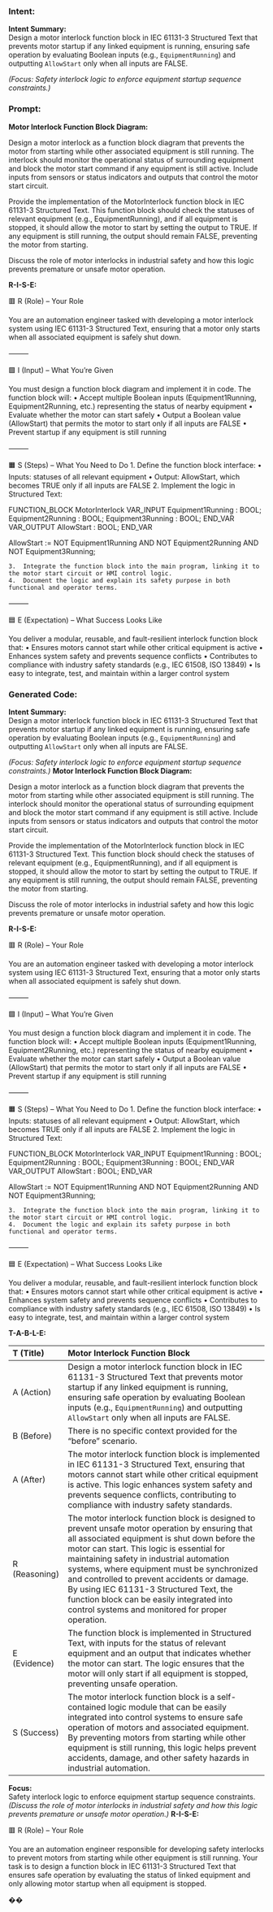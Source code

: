 ### Intent:
**Intent Summary:**  
Design a motor interlock function block in IEC 61131-3 Structured Text that prevents motor startup if any linked equipment is running, ensuring safe operation by evaluating Boolean inputs (e.g., `EquipmentRunning`) and outputting `AllowStart` only when all inputs are FALSE.  

*(Focus: Safety interlock logic to enforce equipment startup sequence constraints.)*

### Prompt:
**Motor Interlock Function Block Diagram:**

Design a motor interlock as a function block diagram that prevents the motor from starting while other associated equipment is still running. The interlock should monitor the operational status of surrounding equipment and block the motor start command if any equipment is still active. Include inputs from sensors or status indicators and outputs that control the motor start circuit.

Provide the implementation of the MotorInterlock function block in IEC 61131-3 Structured Text. This function block should check the statuses of relevant equipment (e.g., EquipmentRunning), and if all equipment is stopped, it should allow the motor to start by setting the output to TRUE. If any equipment is still running, the output should remain FALSE, preventing the motor from starting.

Discuss the role of motor interlocks in industrial safety and how this logic prevents premature or unsafe motor operation.

**R-I-S-E:**

🟥 R (Role) – Your Role

You are an automation engineer tasked with developing a motor interlock system using IEC 61131-3 Structured Text, ensuring that a motor only starts when all associated equipment is safely shut down.

⸻

🟩 I (Input) – What You’re Given

You must design a function block diagram and implement it in code. The function block will:
	•	Accept multiple Boolean inputs (Equipment1Running, Equipment2Running, etc.) representing the status of nearby equipment
	•	Evaluate whether the motor can start safely
	•	Output a Boolean value (AllowStart) that permits the motor to start only if all inputs are FALSE
	•	Prevent startup if any equipment is still running

⸻

🟧 S (Steps) – What You Need to Do
	1.	Define the function block interface:
	•	Inputs: statuses of all relevant equipment
	•	Output: AllowStart, which becomes TRUE only if all inputs are FALSE
	2.	Implement the logic in Structured Text:

 FUNCTION_BLOCK MotorInterlock
VAR_INPUT
    Equipment1Running : BOOL;
    Equipment2Running : BOOL;
    Equipment3Running : BOOL;
END_VAR
VAR_OUTPUT
    AllowStart : BOOL;
END_VAR

AllowStart := NOT Equipment1Running AND NOT Equipment2Running AND NOT Equipment3Running;

	3.	Integrate the function block into the main program, linking it to the motor start circuit or HMI control logic.
	4.	Document the logic and explain its safety purpose in both functional and operator terms.

⸻

🟦 E (Expectation) – What Success Looks Like

You deliver a modular, reusable, and fault-resilient interlock function block that:
	•	Ensures motors cannot start while other critical equipment is active
	•	Enhances system safety and prevents sequence conflicts
	•	Contributes to compliance with industry safety standards (e.g., IEC 61508, ISO 13849)
	•	Is easy to integrate, test, and maintain within a larger control system

### Generated Code:
**Intent Summary:**  
Design a motor interlock function block in IEC 61131-3 Structured Text that prevents motor startup if any linked equipment is running, ensuring safe operation by evaluating Boolean inputs (e.g., `EquipmentRunning`) and outputting `AllowStart` only when all inputs are FALSE.  

*(Focus: Safety interlock logic to enforce equipment startup sequence constraints.)*
**Motor Interlock Function Block Diagram:**

Design a motor interlock as a function block diagram that prevents the motor from starting while other associated equipment is still running. The interlock should monitor the operational status of surrounding equipment and block the motor start command if any equipment is still active. Include inputs from sensors or status indicators and outputs that control the motor start circuit.

Provide the implementation of the MotorInterlock function block in IEC 61131-3 Structured Text. This function block should check the statuses of relevant equipment (e.g., EquipmentRunning), and if all equipment is stopped, it should allow the motor to start by setting the output to TRUE. If any equipment is still running, the output should remain FALSE, preventing the motor from starting.

Discuss the role of motor interlocks in industrial safety and how this logic prevents premature or unsafe motor operation.

**R-I-S-E:**

🟥 R (Role) – Your Role

You are an automation engineer tasked with developing a motor interlock system using IEC 61131-3 Structured Text, ensuring that a motor only starts when all associated equipment is safely shut down.

⸻

🟩 I (Input) – What You’re Given

You must design a function block diagram and implement it in code. The function block will:
	•	Accept multiple Boolean inputs (Equipment1Running, Equipment2Running, etc.) representing the status of nearby equipment
	•	Evaluate whether the motor can start safely
	•	Output a Boolean value (AllowStart) that permits the motor to start only if all inputs are FALSE
	•	Prevent startup if any equipment is still running

⸻

🟧 S (Steps) – What You Need to Do
	1.	Define the function block interface:
	•	Inputs: statuses of all relevant equipment
	•	Output: AllowStart, which becomes TRUE only if all inputs are FALSE
	2.	Implement the logic in Structured Text:

 FUNCTION_BLOCK MotorInterlock
VAR_INPUT
    Equipment1Running : BOOL;
    Equipment2Running : BOOL;
    Equipment3Running : BOOL;
END_VAR
VAR_OUTPUT
    AllowStart : BOOL;
END_VAR

AllowStart := NOT Equipment1Running AND NOT Equipment2Running AND NOT Equipment3Running;

	3.	Integrate the function block into the main program, linking it to the motor start circuit or HMI control logic.
	4.	Document the logic and explain its safety purpose in both functional and operator terms.

⸻

🟦 E (Expectation) – What Success Looks Like

You deliver a modular, reusable, and fault-resilient interlock function block that:
	•	Ensures motors cannot start while other critical equipment is active
	•	Enhances system safety and prevents sequence conflicts
	•	Contributes to compliance with industry safety standards (e.g., IEC 61508, ISO 13849)
	•	Is easy to integrate, test, and maintain within a larger control system

**T-A-B-L-E:**

| T (Title) | Motor Interlock Function Block |
| :--- | :--- |
| A (Action) | Design a motor interlock function block in IEC 61131-3 Structured Text that prevents motor startup if any linked equipment is running, ensuring safe operation by evaluating Boolean inputs (e.g., `EquipmentRunning`) and outputting `AllowStart` only when all inputs are FALSE. |
| B (Before) | There is no specific context provided for the “before” scenario. |
| A (After) | The motor interlock function block is implemented in IEC 61131-3 Structured Text, ensuring that motors cannot start while other critical equipment is active. This logic enhances system safety and prevents sequence conflicts, contributing to compliance with industry safety standards. |
| R (Reasoning) | The motor interlock function block is designed to prevent unsafe motor operation by ensuring that all associated equipment is shut down before the motor can start. This logic is essential for maintaining safety in industrial automation systems, where equipment must be synchronized and controlled to prevent accidents or damage. By using IEC 61131-3 Structured Text, the function block can be easily integrated into control systems and monitored for proper operation. |
| E (Evidence) | The function block is implemented in Structured Text, with inputs for the status of relevant equipment and an output that indicates whether the motor can start. The logic ensures that the motor will only start if all equipment is stopped, preventing unsafe operation. |
| S (Success) | The motor interlock function block is a self-contained logic module that can be easily integrated into control systems to ensure safe operation of motors and associated equipment. By preventing motors from starting while other equipment is still running, this logic helps prevent accidents, damage, and other safety hazards in industrial automation. |

**Focus:**  
Safety interlock logic to enforce equipment startup sequence constraints.  
*(Discuss the role of motor interlocks in industrial safety and how this logic prevents premature or unsafe motor operation.)*
**R-I-S-E:**

🟥 R (Role) – Your Role

You are an automation engineer responsible for developing safety interlocks to prevent motors from starting while other equipment is still running. Your task is to design a function block in IEC 61131-3 Structured Text that ensures safe operation by evaluating the status of linked equipment and only allowing motor startup when all equipment is stopped.

��
